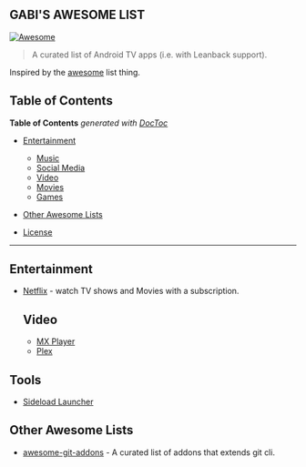 GABI'S AWESOME LIST
--

[![Awesome](https://cdn.rawgit.com/sindresorhus/awesome/d7305f38d29fed78fa85652e3a63e154dd8e8829/media/badge.svg)](https://github.com/sindresorhus/awesome)

> A curated list of Android TV apps (i.e. with Leanback support).

Inspired by the [awesome](https://github.com/sindresorhus/awesome) list thing.
## Table of Contents

<!-- START doctoc generated TOC please keep comment here to allow auto update -->
<!-- DON'T EDIT THIS SECTION, INSTEAD RE-RUN doctoc TO UPDATE -->
**Table of Contents**  *generated with [DocToc](https://github.com/thlorenz/doctoc)*

- [Entertainment](#entertainment)
  - [Music](#music)
  - [Social Media](#social-media)
  - [Video](#video)
  - [Movies](#movies)
  - [Games](#games)

- [Other Awesome Lists](#other-awesome-lists)
- [License](#license)

---

## Entertainment

- [Netflix](https://play.google.com/store/apps/details?id=com.netflix.ninja) - watch TV shows and Movies with a subscription.

    ## Video
    - [MX Player](https://play.google.com/store/apps/details?id=com.mxtech.videoplayer.ad)
    - [Plex](https://play.google.com/store/apps/details?id=com.plexapp.android)
## Tools
- [Sideload Launcher](https://play.google.com/store/apps/details?id=eu.chainfire.tv.sideloadlauncher)

## Other Awesome Lists

- [awesome-git-addons](https://github.com/stevemao/awesome-git-addons) - A curated list of addons that extends git cli.
